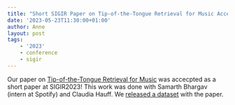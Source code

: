 ```yaml
---
title: "Short SIGIR Paper on Tip-of-the-Tongue Retrieval for Music Accepted!"
date: '2023-05-23T11:30:00+01:00'
author: Anne
layout: post
tags:
    - '2023'
    - conference
    - sigir
---
```


Our paper on [Tip-of-the-Tongue Retrieval for Music](/publications/bhargav2023) was accecpted as a short paper at SIGIR2023! 
This work was done with Samarth Bhargav (intern at Spotify) and Claudia Hauff.
We [released a dataset](https://github.com/spotify-research/tot) with the paper.
